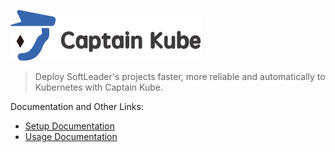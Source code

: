 ![](./docs/captainkube-01.svg)

> Deploy SoftLeader's projects faster, more reliable and automatically to Kubernetes with Captain Kube.

Documentation and Other Links:

- [Setup Documentation](https://github.com/softleader/captain-kube/wiki/Installation)
- [Usage Documentation](https://github.com/softleader/captain-kube/wiki)
